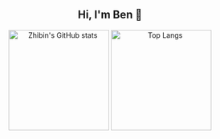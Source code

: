 <h2 align="center">Hi, I'm Ben 👋</h2>

<!--
**zbl14/zbl14** is a ✨ _special_ ✨ repository because its `README.md` (this file) appears on your GitHub profile.

Here are some ideas to get you started:

- 🔭 I’m currently working on ...
- 🌱 I’m currently learning ...
- 👯 I’m looking to collaborate on ...
- 🤔 I’m looking for help with ...
- 💬 Ask me about ...
- 📫 How to reach me: ...
- 😄 Pronouns: ...
- ⚡ Fun fact: ...
-->

<p align="center">
  <img height="200" src="https://github-readme-stats-zbl14.vercel.app/api?username=zbl14&show_icons=true&count_private=true&hide_rank=true&card_width=300" alt="Zhibin's GitHub stats"/>
    <img height="200" src="https://github-readme-stats-zbl14.vercel.app/api/top-langs/?username=zbl14&layout=compact&langs_count=6&card_width=300" alt="Top Langs"/>
</p>

